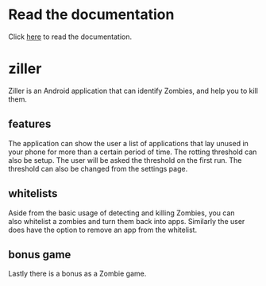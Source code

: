# Read the documentation
Click [here](http://ziller.rf.gd) to read the documentation.

# ziller
Ziller is an Android application that can identify Zombies, and help you to kill them.

## features
The application can show the user a list of applications that lay unused in your phone for more than a certain period of time.
The rotting threshold can also be setup. The user will be asked the threshold on the first run. The threshold can also be changed
from the settings page.

## whitelists
Aside from the basic usage of detecting and killing Zombies, you can also whitelist a zombies and turn them back into apps. Similarly the user does have the option to remove an app from the whitelist.

## bonus game
Lastly there is a bonus as a Zombie game.
